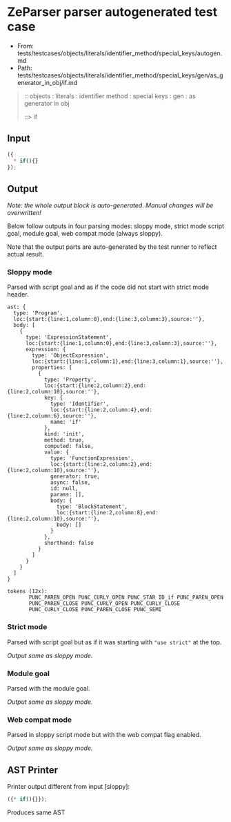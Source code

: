 # ZeParser parser autogenerated test case

- From: tests/testcases/objects/literals/identifier_method/special_keys/autogen.md
- Path: tests/testcases/objects/literals/identifier_method/special_keys/gen/as_generator_in_obj/if.md

> :: objects : literals : identifier method : special keys : gen : as generator in obj
>
> ::> if

## Input


`````js
({
  * if(){}
});
`````

## Output

_Note: the whole output block is auto-generated. Manual changes will be overwritten!_

Below follow outputs in four parsing modes: sloppy mode, strict mode script goal, module goal, web compat mode (always sloppy).

Note that the output parts are auto-generated by the test runner to reflect actual result.

### Sloppy mode

Parsed with script goal and as if the code did not start with strict mode header.

`````
ast: {
  type: 'Program',
  loc:{start:{line:1,column:0},end:{line:3,column:3},source:''},
  body: [
    {
      type: 'ExpressionStatement',
      loc:{start:{line:1,column:0},end:{line:3,column:3},source:''},
      expression: {
        type: 'ObjectExpression',
        loc:{start:{line:1,column:1},end:{line:3,column:1},source:''},
        properties: [
          {
            type: 'Property',
            loc:{start:{line:2,column:2},end:{line:2,column:10},source:''},
            key: {
              type: 'Identifier',
              loc:{start:{line:2,column:4},end:{line:2,column:6},source:''},
              name: 'if'
            },
            kind: 'init',
            method: true,
            computed: false,
            value: {
              type: 'FunctionExpression',
              loc:{start:{line:2,column:2},end:{line:2,column:10},source:''},
              generator: true,
              async: false,
              id: null,
              params: [],
              body: {
                type: 'BlockStatement',
                loc:{start:{line:2,column:8},end:{line:2,column:10},source:''},
                body: []
              }
            },
            shorthand: false
          }
        ]
      }
    }
  ]
}

tokens (12x):
       PUNC_PAREN_OPEN PUNC_CURLY_OPEN PUNC_STAR ID_if PUNC_PAREN_OPEN
       PUNC_PAREN_CLOSE PUNC_CURLY_OPEN PUNC_CURLY_CLOSE
       PUNC_CURLY_CLOSE PUNC_PAREN_CLOSE PUNC_SEMI
`````

### Strict mode

Parsed with script goal but as if it was starting with `"use strict"` at the top.

_Output same as sloppy mode._

### Module goal

Parsed with the module goal.

_Output same as sloppy mode._

### Web compat mode

Parsed in sloppy script mode but with the web compat flag enabled.

_Output same as sloppy mode._

## AST Printer

Printer output different from input [sloppy]:

````js
({* if(){}});
````

Produces same AST
